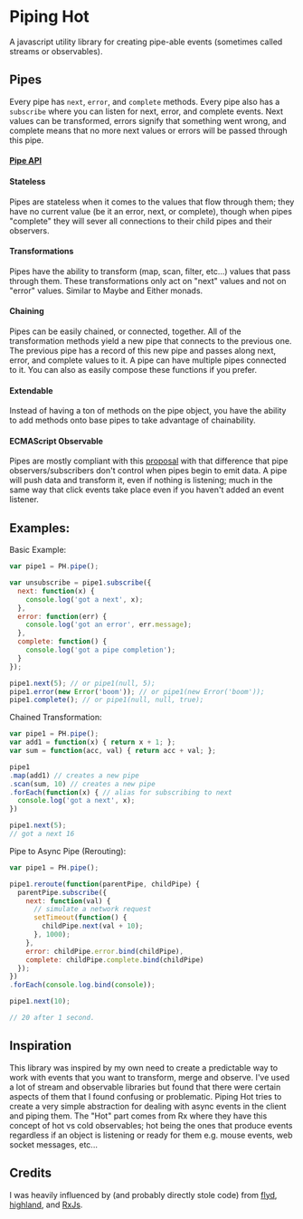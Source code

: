 # Piping Hot

A javascript utility library for creating pipe-able events (sometimes called streams or observables).

## Pipes

Every pipe has `next`, `error`, and `complete` methods. Every pipe also has a `subscribe` where you can listen for next, error, and complete events. Next values can be transformed, errors signify that something went wrong, and complete means that no more next values or errors will be passed through this pipe.

#### [Pipe API](./API.md)

#### Stateless

Pipes are stateless when it comes to the values that flow through them; they have no current value (be it an error, next, or complete), though when pipes "complete" they will sever all connections to their child pipes and their observers.

#### Transformations

Pipes have the ability to transform (map, scan, filter, etc...) values that pass through them. These transformations only act on "next" values and not on "error" values. Similar to Maybe and Either monads.

#### Chaining

Pipes can be easily chained, or connected, together. All of the transformation methods yield a new pipe that connects to the previous one. The previous pipe has a record of this new pipe and passes along next, error, and complete values to it. A pipe can have multiple pipes connected to it. You can also as easily compose these functions if you prefer.

#### Extendable

Instead of having a ton of methods on the pipe object, you have the ability to add methods onto base pipes to take advantage of chainability.

#### ECMAScript Observable

Pipes are mostly compliant with this [proposal](https://github.com/zenparsing/es-observable) with that difference that pipe observers/subscribers don't control when pipes begin to emit data. A pipe will push data and transform it, even if nothing is listening; much in the same way that click events take place even if you haven't added an event listener.

## Examples:

Basic Example:
```javascript
var pipe1 = PH.pipe();

var unsubscribe = pipe1.subscribe({
  next: function(x) {
    console.log('got a next', x);
  },
  error: function(err) {
    console.log('got an error', err.message);
  },
  complete: function() {
    console.log('got a pipe completion');
  }
});

pipe1.next(5); // or pipe1(null, 5);
pipe1.error(new Error('boom')); // or pipe1(new Error('boom'));
pipe1.complete(); // or pipe1(null, null, true);
```

Chained Transformation:
```javascript
var pipe1 = PH.pipe();
var add1 = function(x) { return x + 1; };
var sum = function(acc, val) { return acc + val; };

pipe1
.map(add1) // creates a new pipe
.scan(sum, 10) // creates a new pipe
.forEach(function(x) { // alias for subscribing to next
  console.log('got a next', x);
})

pipe1.next(5);
// got a next 16
```

Pipe to Async Pipe (Rerouting):
```javascript
var pipe1 = PH.pipe();

pipe1.reroute(function(parentPipe, childPipe) {
  parentPipe.subscribe({
    next: function(val) {
      // simulate a network request
      setTimeout(function() {
        childPipe.next(val + 10);
      }, 1000);
    },
    error: childPipe.error.bind(childPipe),
    complete: childPipe.complete.bind(childPipe)
  });
})
.forEach(console.log.bind(console));

pipe1.next(10);

// 20 after 1 second.
```

## Inspiration

This library was inspired by my own need to create a predictable way to work with events that you want to transform, merge and observe. I've used a lot of stream and observable libraries but found that there were certain aspects of them that I found confusing or problematic. Piping Hot tries to create a very simple abstraction for dealing with async events in the client and piping them. The "Hot" part comes from Rx where they have this concept of hot vs cold observables; hot being the ones that produce events regardless if an object is listening or ready for them e.g. mouse events, web socket messages, etc...

## Credits

I was heavily influenced by (and probably directly stole code) from [flyd](https://github.com/paldepind/flyd), [highland](http://highlandjs.org), and [RxJs](https://github.com/Reactive-Extensions/RxJS).
